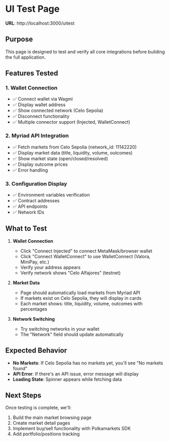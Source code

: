# UI Test Page

**URL**: http://localhost:3000/uitest

## Purpose
This page is designed to test and verify all core integrations before building the full application.

## Features Tested

### 1. Wallet Connection
- ✅ Connect wallet via Wagmi
- ✅ Display wallet address
- ✅ Show connected network (Celo Sepolia)
- ✅ Disconnect functionality
- ✅ Multiple connector support (Injected, WalletConnect)

### 2. Myriad API Integration
- ✅ Fetch markets from Celo Sepolia (network_id: 11142220)
- ✅ Display market data (title, liquidity, volume, outcomes)
- ✅ Show market state (open/closed/resolved)
- ✅ Display outcome prices
- ✅ Error handling

### 3. Configuration Display
- ✅ Environment variables verification
- ✅ Contract addresses
- ✅ API endpoints
- ✅ Network IDs

## What to Test

1. **Wallet Connection**
   - Click "Connect Injected" to connect MetaMask/browser wallet
   - Click "Connect WalletConnect" to use WalletConnect (Valora, MiniPay, etc.)
   - Verify your address appears
   - Verify network shows "Celo Alfajores" (testnet)

2. **Market Data**
   - Page should automatically load markets from Myriad API
   - If markets exist on Celo Sepolia, they will display in cards
   - Each market shows: title, liquidity, volume, outcomes with percentages

3. **Network Switching**
   - Try switching networks in your wallet
   - The "Network" field should update automatically

## Expected Behavior

- **No Markets**: If Celo Sepolia has no markets yet, you'll see "No markets found"
- **API Error**: If there's an API issue, error message will display
- **Loading State**: Spinner appears while fetching data

## Next Steps

Once testing is complete, we'll:
1. Build the main market browsing page
2. Create market detail pages
3. Implement buy/sell functionality with Polkamarkets SDK
4. Add portfolio/positions tracking
